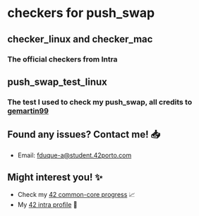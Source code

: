 # checkers for push_swap

## checker_linux and checker_mac
### The official checkers from Intra

## push_swap_test_linux
### The test I used to check my push_swap, all credits to [gemartin99](https://github.com/gemartin99)

## Found any issues? Contact me! 📥

- Email: fduque-a@student.42porto.com

## Might interest you! :sparkles:

- Check my [42 common-core progress](https://github.com/fduquea/42cursus) :chart_with_upwards_trend:
- My [42 intra profile](https://profile.intra.42.fr/users/fduque-a) :bust_in_silhouette:
